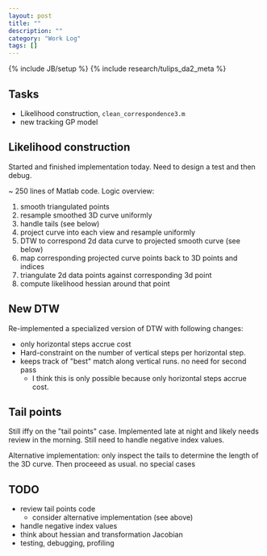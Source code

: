 ```yaml
---
layout: post
title: ""
description: ""
category: "Work Log"
tags: []
---
```

{% include JB/setup %}
{% include research/tulips_da2_meta %}



Tasks
--------
* Likelihood construction, `clean_correspondence3.m`
* new tracking GP model

Likelihood construction
-----------------------

Started and finished implementation today.  Need to design a test and then debug.

~ 250 lines of Matlab code.  Logic overview:

1. smooth triangulated points
2. resample smoothed 3D curve uniformly
3. handle tails (see below)
4. project curve into each view and resample uniformly
5. DTW to correspond 2d data curve to projected smooth curve  (see below)
6. map corresponding projected curve points back to 3D points and indices
7. triangulate 2d data points against corresponding 3d point
8. compute likelihood hessian around that point


New DTW
-------------

Re-implemented a specialized version of DTW with following changes:
    
* only horizontal steps accrue cost
* Hard-constraint on the number of vertical steps per horizontal step. 
* keeps track of "best" match along vertical runs. no need for second pass 
    * I think this is only possible because only horizontal steps accrue cost.

Tail points
------------
Still iffy on the "tail points" case. Implemented late at night and likely needs review in the morning.  Still need to handle negative index values.

Alternative implementation: only inspect the tails to determine the length of the 3D curve.  Then proceeed as usual. no special cases



TODO
----------
* review tail points code
    * consider alternative implementation (see above)
* handle negative index values
* think about hessian and transformation Jacobian
* testing, debugging, profiling

